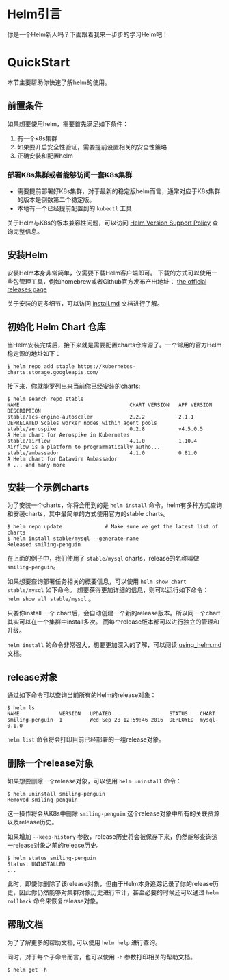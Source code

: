 # Helm引言

你是一个Helm新人吗？下面跟着我来一步步的学习Helm吧！

# QuickStart

本节主要帮助你快速了解helm的使用。

## 前置条件

如果想要使用helm，需要首先满足如下条件：

1. 有一个k8s集群
2. 如果要开启安全性验证，需要提前设置相关的安全性策略
3. 正确安装和配置helm

### 部署K8s集群或者能够访问一套K8s集群

- 需要提前部署好K8s集群，对于最新的稳定版helm而言，通常对应于K8s集群的版本是倒数第二个稳定版。
- 本地有一个已经提前配置到的 `kubectl` 工具.

关于Helm与K8s的版本兼容性问题，可以访问 [Helm Version Support Policy](https://helm.sh/docs/topics/version_skew/) 查询完整信息。

## 安装Helm

安装Helm本身非常简单，仅需要下载Helm客户端即可。
下载的方式可以使用一些包管理工具，例如homebrew或者Github官方发布产出地址： [the official releases page](https://github.com/helm/helm/releases)

关于安装的更多细节，可以访问 [install.md](./install.md) 文档进行了解。

## 初始化 Helm Chart 仓库

当Helm安装完成后，接下来就是需要配置charts仓库源了。一个常用的官方Helm稳定源的地址如下：

```console
$ helm repo add stable https://kubernetes-charts.storage.googleapis.com/
```

接下来，你就能罗列出来当前你已经安装的charts: 

```console
$ helm search repo stable
NAME                                    CHART VERSION   APP VERSION                     DESCRIPTION
stable/acs-engine-autoscaler            2.2.2           2.1.1                           DEPRECATED Scales worker nodes within agent pools
stable/aerospike                        0.2.8           v4.5.0.5                        A Helm chart for Aerospike in Kubernetes
stable/airflow                          4.1.0           1.10.4                          Airflow is a platform to programmatically autho...
stable/ambassador                       4.1.0           0.81.0                          A Helm chart for Datawire Ambassador
# ... and many more
```

## 安装一个示例charts

为了安装一个charts，你将会用到的是 `helm install` 命令。helm有多种方式查询和安装charts，其中最简单的方式使用官方的stable charts。 

```console
$ helm repo update              # Make sure we get the latest list of charts
$ helm install stable/mysql --generate-name
Released smiling-penguin
```

在上面的例子中，我们使用了 `stable/mysql` charts，release的名称叫做 `smiling-penguin`。

如果想要查询部署任务相关的概要信息，可以使用 `helm show chart stable/mysql` 如下命令。
想要获得更加详细的信息，则可以运行如下命令： `helm show all stable/mysql` 。

只要你install 一个 chart后，会自动创建一个新的release版本。所以同一个chart其实可以在一个集群中install多次。
而每个release版本都可以进行独立的管理和升级。

`helm install` 的命令非常强大，想要更加深入的了解，可以阅读 [using_helm.md](./using_helm.md) 文档。

## release对象

通过如下命令可以查询当前所有的Helm的release对象：

```console
$ helm ls
NAME             VERSION   UPDATED                   STATUS    CHART
smiling-penguin  1         Wed Sep 28 12:59:46 2016  DEPLOYED  mysql-0.1.0
```

`helm list` 命令将会打印目前已经部署的一组release对象。

## 删除一个release对象

如果想要删除一个release对象，可以使用 `helm uninstall` 命令：

```console
$ helm uninstall smiling-penguin
Removed smiling-penguin
```

这一操作将会从K8s中删除 `smiling-penguin` 这个release对象中所有的关联资源以及release历史。

如果增加 `--keep-history` 参数，release历史将会被保存下来，仍然能够查询这一release对象之前的release历史。

```console
$ helm status smiling-penguin
Status: UNINSTALLED
...
```

此时，即使你删除了该release对象，但由于Helm本身追踪记录了你的release历史，因此你仍然能够对集群对象历史进行审计，甚至必要的时候还可以通过 `helm rollback` 命令来恢复release对象。 

## 帮助文档

为了了解更多的帮助文档, 可以使用 `helm help` 进行查询。

同时，对于每个子命令而言，也可以使用 `-h` 参数打印相关的帮助文档。

```console
$ helm get -h
```
